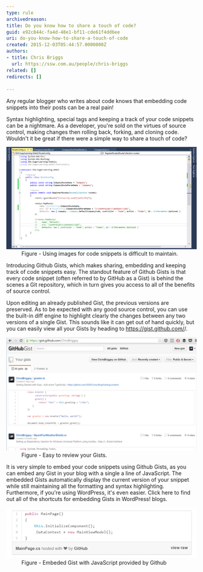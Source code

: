 ```yaml
---
type: rule
archivedreason: 
title: Do you know how to share a touch of code?
guid: e92c844c-fa4d-48e1-bf11-cde61f4dd6ee
uri: do-you-know-how-to-share-a-touch-of-code
created: 2015-12-03T05:44:57.0000000Z
authors:
- title: Chris Briggs
  url: https://ssw.com.au/people/chris-briggs
related: []
redirects: []

---
```


Any regular blogger who writes about code knows that embedding code snippets into their posts can be a real pain!

Syntax highlighting, special tags and keeping a track of your code snippets can be a nightmare. As a developer, you're sold on the virtues of source control, making changes then rolling back, forking, and cloning code. Wouldn't it be great if there were a simple way to share a touch of code?

<!--endintro-->
<dl class="badImage"><dt> <img src="2014-03-08_19-49-571.png" alt="2014-03-08_19-49-571.png" style="width:800px;"> </dt><dd> Figure - Using images for code snippets is difficult to maintain. </dd></dl>
Introducing Github Gists, which makes sharing, embedding and keeping track of code snippets easy. The standout feature of Github Gists is that every code snippet (often referred to by GitHub as a Gist) is behind the scenes a Git repository, which in turn gives you access to all of the benefits of source control.

Upon editing an already published Gist, the previous versions are preserved. As to be expected with any good source control, you can use the built-in diff engine to highlight clearly the changes between any two versions of a single Gist. This sounds like it can get out of hand quickly, but you can easily view all your Gists by heading to https://gist.github.com/<username>/. </username>
<dl class="goodImage"><dt> <img src="2015-12-03_15-46-34.png" alt="2015-12-03_15-46-34.png" style="width:800px;"> </dt><dd>Figure - Easy to review your Gists. </dd></dl>
It is very simple to embed your code snippets using Github Gists, as you can embed any Gist in your blog with a single a line of JavaScript. The embedded Gists automatically display the current version of your snippet while still maintaining all the formatting and syntax highlighting. Furthermore, if you're using WordPress, it's even easier. Click here to find out all of the shortcuts for embedding Gists in WordPress! blogs.
<dl class="goodImage"><dt> <img src="2015-12-03_15-50-42.png" alt="2015-12-03_15-50-42.png"> </dt><dd> Figure - Embeded Gist with JavaScript provided by Github <br></dd></dl>
